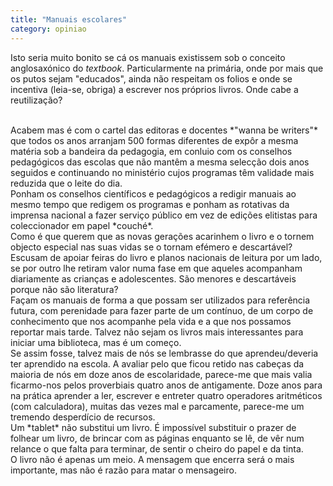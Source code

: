 ```yaml
---
title: "Manuais escolares"
category: opiniao
---
```


Isto seria muito bonito se cá os manuais existissem sob o conceito anglosaxónico do *textbook*. Particularmente na primária, onde por mais que os putos sejam "educados", ainda não respeitam os folios e onde se incentiva (leia-se, obriga) a escrever nos próprios livros. Onde cabe a reutilização?

<br/>
Acabem mas é com o cartel das editoras e docentes *"wanna be writers"* que todos os anos arranjam 500 formas diferentes de expôr a mesma matéria sob a bandeira da pedagogia, em conluio com os conselhos pedagógicos das escolas que não mantêm a mesma selecção dois anos seguidos e continuando no ministério cujos programas têm validade mais reduzida que o leite do dia.

<br/>
Ponham os conselhos científicos e pedagógicos a redigir manuais ao mesmo tempo que redigem os programas e ponham as rotativas da imprensa nacional a fazer serviço público em vez de edições elitistas para coleccionador em papel *couché*.

<br/>
Como é que querem que as novas gerações acarinhem o livro e o tornem objecto especial nas suas vidas se o tornam efémero e descartável?

<br/>
Escusam de apoiar feiras do livro e planos nacionais de leitura por um lado, se por outro lhe retiram valor numa fase em que aqueles acompanham diariamente as crianças e adolescentes. São menores e descartáveis porque não são literatura?

<br/>
Façam os manuais de forma a que possam ser utilizados para referência futura, com perenidade para fazer parte de um contínuo, de um corpo de conhecimento que nos acompanhe pela vida e a que nos possamos reportar mais tarde. Talvez não sejam os livros mais interessantes para iniciar uma biblioteca, mas é um começo.

<br/>
Se assim fosse, talvez mais de nós se lembrasse do que aprendeu/deveria ter aprendido na escola. A avaliar pelo que ficou retido nas cabeças da maioria de nós em doze anos de escolaridade, parece-me que mais valia ficarmo-nos pelos proverbiais quatro anos de antigamente. Doze anos para na prática aprender a ler, escrever e entreter quatro operadores aritméticos (com calculadora), muitas das vezes mal e parcamente, parece-me um tremendo desperdício de recursos.

<br/>
Um *tablet* não substitui um livro. É impossível substituir o prazer de folhear um livro, de brincar com as páginas enquanto se lê, de vêr num relance o que falta para terminar, de sentir o cheiro do papel e da tinta.

<br/>
O livro não é apenas um meio. A mensagem que encerra será o mais importante, mas não é razão para matar o mensageiro.
